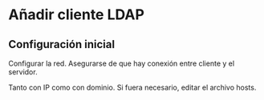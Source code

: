 # Añadir cliente LDAP
## Configuración inicial

Configurar la red. Asegurarse de que hay conexión entre cliente y el servidor. 

Tanto con IP como con dominio. Si fuera necesario, editar el archivo hosts. 

